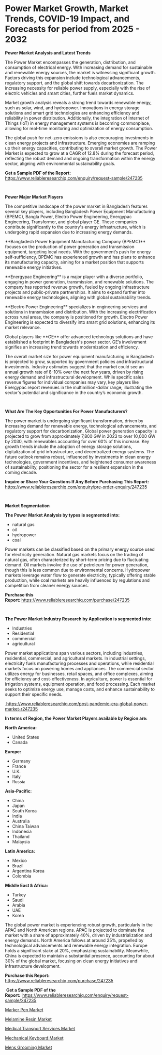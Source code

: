 <p><h1>Power Market Growth, Market Trends, COVID-19 Impact, and Forecasts for period from 2025 - 2032</h1></p><p><strong>Power Market Analysis and Latest Trends</strong></p>
<p><p>The Power Market encompasses the generation, distribution, and consumption of electrical energy. With increasing demand for sustainable and renewable energy sources, the market is witnessing significant growth. Factors driving this expansion include technological advancements, regulatory support, and the global shift towards decarbonization. The increasing necessity for reliable power supply, especially with the rise of electric vehicles and smart cities, further fuels market dynamics.</p><p>Market growth analysis reveals a strong trend towards renewable energy, such as solar, wind, and hydropower. Innovations in energy storage solutions and smart grid technologies are enhancing efficiency and reliability in power distribution. Additionally, the integration of Internet of Things (IoT) in energy management systems is becoming commonplace, allowing for real-time monitoring and optimization of energy consumption.</p><p>The global push for net-zero emissions is also encouraging investments in clean energy projects and infrastructure. Emerging economies are ramping up their energy capacities, contributing to overall market growth. The Power Market is expected to grow at a CAGR of 12.8% during the forecast period, reflecting the robust demand and ongoing transformation within the energy sector, aligning with environmental sustainability goals.</p></p>
<p><strong>Get a Sample PDF of the Report:&nbsp;</strong> <a href="https://www.reliableresearchiq.com/enquiry/request-sample/247235?utm_campaign=1082&utm_medium=2&utm_source=Github&utm_content=ia&utm_term=30032025&utm_id=power">https://www.reliableresearchiq.com/enquiry/request-sample/247235</a></p>
<p>&nbsp;</p>
<p><strong>Power Major Market Players</strong></p>
<p><p>The competitive landscape of the power market in Bangladesh features several key players, including Bangladesh Power Equipment Manufacturing (BPEMC), Bangla Power, Electro Power Engineering, Energypac Engineering, Transformer, and global player GE. These companies contribute significantly to the country's energy infrastructure, which is undergoing rapid expansion due to increasing energy demands.</p><p>**Bangladesh Power Equipment Manufacturing Company (BPEMC)** focuses on the production of power generation and transmission equipment, targeting local needs. With the government’s push for energy self-sufficiency, BPEMC has experienced growth and has plans to enhance its manufacturing capacity, aiming for a market position that supports renewable energy initiatives.</p><p>**Energypac Engineering** is a major player with a diverse portfolio, engaging in power generation, transmission, and renewable solutions. The company has reported revenue growth, fueled by ongoing infrastructure projects and public-private partnerships. It aims to expand further into renewable energy technologies, aligning with global sustainability trends.</p><p>**Electro Power Engineering** specializes in engineering services and solutions in transmission and distribution. With the increasing electrification across rural areas, the company is positioned for growth. Electro Power Engineering is expected to diversify into smart grid solutions, enhancing its market relevance.</p><p>Global players like **GE** offer advanced technology solutions and have established a footprint in Bangladesh's power sector. GE’s involvement signifies an increasing trend towards modernization and efficiency.</p><p>The overall market size for power equipment manufacturing in Bangladesh is projected to grow, supported by government policies and infrastructural investments. Industry estimates suggest that the market could see an annual growth rate of 8-10% over the next few years, driven by rising energy demand and infrastructural development. While specific sales revenue figures for individual companies may vary, key players like Energypac report revenues in the multimillion-dollar range, illustrating the sector's potential and significance in the country’s economic growth.</p></p>
<p>&nbsp;</p>
<p><strong>What Are The Key Opportunities For Power Manufacturers?</strong></p>
<p><p>The power market is undergoing significant transformation, driven by increasing demand for renewable energy, technological advancements, and regulatory support for decarbonization. Global power generation capacity is projected to grow from approximately 7,800 GW in 2023 to over 10,000 GW by 2030, with renewables accounting for over 60% of this increase. Key growth trends include the adoption of energy storage solutions, digitalization of grid infrastructure, and decentralized energy systems. The future outlook remains robust, influenced by investments in clean energy technologies, government incentives, and heightened consumer awareness of sustainability, positioning the sector for a resilient expansion in the coming decade.</p></p>
<p><strong>Inquire or Share Your Questions If Any Before Purchasing This Report:</strong> <a href="https://www.reliableresearchiq.com/enquiry/pre-order-enquiry/247235?utm_campaign=1082&utm_medium=2&utm_source=Github&utm_content=ia&utm_term=30032025&utm_id=power">https://www.reliableresearchiq.com/enquiry/pre-order-enquiry/247235</a></p>
<p>&nbsp;</p>
<p><strong>Market Segmentation</strong></p>
<p><strong>The Power Market Analysis by types is segmented into:</strong></p>
<p><ul><li>natural gas</li><li>oil</li><li>hydropower</li><li>coal</li></ul></p>
<p><p>Power markets can be classified based on the primary energy source used for electricity generation. Natural gas markets focus on the trading of natural gas, often characterized by short-term pricing due to fluctuating demand. Oil markets involve the use of petroleum for power generation, though this is less common due to environmental concerns. Hydropower markets leverage water flow to generate electricity, typically offering stable production, while coal markets are heavily influenced by regulations and competition from cleaner energy sources.</p></p>
<p><strong>Purchase this Report:&nbsp;</strong><a href="https://www.reliableresearchiq.com/purchase/247235?utm_campaign=1082&utm_medium=2&utm_source=Github&utm_content=ia&utm_term=30032025&utm_id=power">https://www.reliableresearchiq.com/purchase/247235</a></p>
<p>&nbsp;</p>
<p><strong>The Power Market Industry Research by Application is segmented into:</strong></p>
<p><ul><li>Industries</li><li>Residential</li><li>commercial</li><li>agricultural</li></ul></p>
<p><p>Power market applications span various sectors, including industries, residential, commercial, and agricultural markets. In industrial settings, electricity fuels manufacturing processes and operations, while residential markets focus on powering homes and appliances. The commercial sector utilizes energy for businesses, retail spaces, and office complexes, aiming for efficiency and cost-effectiveness. In agriculture, power is essential for irrigation systems, equipment operation, and food processing. Each market seeks to optimize energy use, manage costs, and enhance sustainability to support their specific needs.</p></p>
<p><a href="https://www.reliableresearchiq.com/post-pandemic-era-global-power-market-r247235?utm_campaign=1082&utm_medium=2&utm_source=Github&utm_content=ia&utm_term=30032025&utm_id=power">&nbsp;https://www.reliableresearchiq.com/post-pandemic-era-global-power-market-r247235</a></p>
<p><strong>In terms of Region, the Power Market Players available by Region are:</strong></p>
<p>
    <p> <strong> North America: </strong>
        <ul>
            <li>United States</li>
            <li>Canada</li>
        </ul>
        </p> 
    <p> <strong> Europe: </strong>
        <ul>
            <li>Germany</li>
            <li>France</li>
            <li>U.K.</li>
            <li>Italy</li>
            <li>Russia</li>
        </ul>
        </p> 
    <p> <strong> Asia-Pacific: </strong>
        <ul>
            <li>China</li>
            <li>Japan</li>
            <li>South Korea</li>
            <li>India</li>
            <li>Australia</li>
            <li>China Taiwan</li>
            <li>Indonesia</li>
            <li>Thailand</li>
            <li>Malaysia</li>
        </ul>
        </p> 
    <p> <strong> Latin America: </strong>
        <ul>
            <li>Mexico</li>
            <li>Brazil</li>
            <li>Argentina Korea</li>
            <li>Colombia</li>
        </ul>
        </p> 
    <p> <strong> Middle East & Africa: </strong>
        <ul>
            <li>Turkey</li>
            <li>Saudi</li>
            <li>Arabia</li>
            <li>UAE</li>
            <li>Korea</li>
        </ul>
    </p>
    </p>
<p><p>The global power market is experiencing robust growth, particularly in the APAC and North American regions. APAC is projected to dominate the market with a share of approximately 40%, driven by industrialization and energy demands. North America follows at around 25%, propelled by technological advancements and renewable energy integration. Europe holds a significant stake at 20%, emphasizing sustainability. Meanwhile, China is expected to maintain a substantial presence, accounting for about 30% of the global market, focusing on clean energy initiatives and infrastructure development.</p></p>
<p><strong>Purchase this Report: </strong><a href="https://www.reliableresearchiq.com/purchase/247235?utm_campaign=1082&utm_medium=2&utm_source=Github&utm_content=ia&utm_term=30032025&utm_id=power">https://www.reliableresearchiq.com/purchase/247235</a></p>
<p>&nbsp;<strong>Get a Sample PDF of the Report:&nbsp;&nbsp;</strong><a href="https://www.reliableresearchiq.com/enquiry/request-sample/247235?utm_campaign=1082&utm_medium=2&utm_source=Github&utm_content=ia&utm_term=30032025&utm_id=power">https://www.reliableresearchiq.com/enquiry/request-sample/247235</a></p>
<p><strong></strong></p>
<p><p><a href="https://github.com/gambokaiohjr/Market-Research-Report-List-1/blob/main/marker-pen-market.md?utm_campaign=1082&utm_medium=2&utm_source=Github&utm_content=ia&utm_term=30032025&utm_id=power">Marker Pen Market</a></p><p><a href="https://github.com/monacaquddus/Market-Research-Report-List-1/blob/main/melamine-resin-market.md?utm_campaign=1082&utm_medium=2&utm_source=Github&utm_content=ia&utm_term=30032025&utm_id=power">Melamine Resin Market</a></p><p><a href="https://github.com/owaysusing/Market-Research-Report-List-1/blob/main/medical-transport-services-market.md?utm_campaign=1082&utm_medium=2&utm_source=Github&utm_content=ia&utm_term=30032025&utm_id=power">Medical Transport Services Market</a></p><p><a href="https://github.com/aijazdeitzbq/Market-Research-Report-List-1/blob/main/mechanical-keyboard-market.md?utm_campaign=1082&utm_medium=2&utm_source=Github&utm_content=ia&utm_term=30032025&utm_id=power">Mechanical Keyboard Market</a></p><p><a href="https://github.com/mgapeak/Market-Research-Report-List-1/blob/main/mens-grooming-market.md?utm_campaign=1082&utm_medium=2&utm_source=Github&utm_content=ia&utm_term=30032025&utm_id=power">Mens Grooming Market</a></p></p>